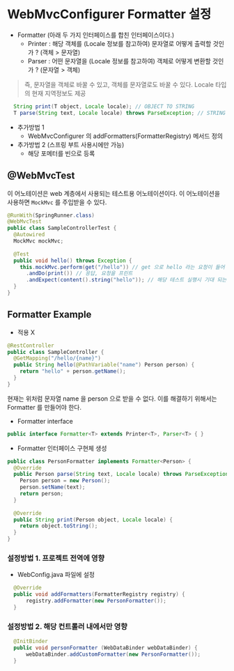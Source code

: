 # WebMvcConfigurer Formatter 설정

- Formatter (아래 두 가지 인터페이스를 합친 인터페이스이다.)
  - Printer : 해당 객체를 (Locale 정보를 참고하여) 문자열로 어떻게 출력할 것인가 ? (객체 > 문자열)
  - Parser : 어떤 문자열을 (Locale 정보를 참고하여) 객체로 어떻게 변환할 것인가 ? (문자열 > 객체)
  
> 즉, 문자열을 객체로 바꿀 수 있고, 객체를 문자열로도 바꿀 수 있다. Locale 타입의 현재 지역정보도 제공

```java
  String print(T object, Locale locale); // OBJECT TO STRING
  T parse(String text, Locale locale) throws ParseException; // STRING TO OBJECT
```
  
- 추가방법 1
  - WebMvcConfigurer 의 addFormatters(FormatterRegistry) 메서드 정의
- 추가방법 2 (스프링 부트 사용시에만 가능)
  - 해당 포메터를 빈으로 등록
  
## @WebMvcTest

이 어노테이션은 web 계층에서 사용되는 테스트용 어노테이션이다. 이 어노테이션을 사용하면 `MockMvc` 를 주입받을 수 있다.

```java
@RunWith(SpringRunner.class)
@WebMvcTest
public class SampleControllerTest {
  @Autowired
  MockMvc mockMvc;
  
  @Test
  public void hello() throws Exception {
    this.mockMvc.perform(get("/hello")) // get 으로 hello 라는 요청이 들어 왔을 때
      .andDo(print()) // 응답, 요청을 프린트
      .andExpect(content().string("hello")); // 해당 테스트 실행시 기대 되는(예상되는) 결과
  }
}
```

## Formatter Example

- 적용 X

```java
@RestController
public class SampleController {
  @GetMapping("/hello/{name}") 
  public String hello(@PathVariable("name") Person person) {
    return "hello" + person.getName();
  } 
}
```

현재는 위처럼 문자열 name 을 person 으로 받을 수 없다. 이를 해결하기 위해서는 Formatter 를 만들어야 한다.

- Formatter interface
  
```java
public interface Formatter<T> extends Printer<T>, Parser<T> { }
```

- Formatter 인터페이스 구현체 생성

```java
public class PersonFormatter implements Formatter<Person> {
  @Override
  public Person parse(String text, Locale locale) throws ParseException {
    Person person = new Person();
    person.setName(text);
    return person;
  }
  
  @Override
  public String print(Person object, Locale locale) {
    return object.toString();
  }
}
```
  
### 설정방법 1. 프로젝트 전역에 영향

- WebConfig.java 파일에 설정

```java
  @Override
  public void addFormatters(FormatterRegistry registry) {
      registry.addFormatter(new PersonFormatter());
  }
```    

### 설정방법 2. 해당 컨트롤러 내에서만 영향

```java
  @InitBinder
  public void personFormatter (WebDataBinder webDataBinder) {
      webDataBinder.addCustomFormatter(new PersonFormatter());
  }
```  
